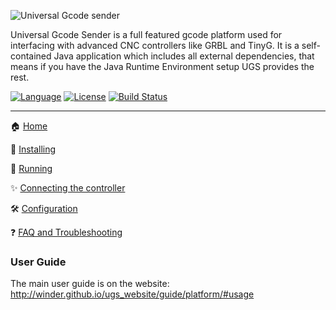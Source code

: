 ![Universal Gcode sender](http://winder.github.io/ugs_website/img/platform/screenshot.png)

Universal Gcode Sender is a full featured gcode platform used for interfacing with advanced CNC controllers like GRBL and TinyG. It is a self-contained Java application which includes all external dependencies, that means if you have the Java Runtime Environment setup UGS provides the rest.

[![Language](http://winder.github.io/ugs_website/img/shields/Language-Java-brightgreen.svg)](https://java.com/en/download/manual.jsp)
[![License](http://winder.github.io/ugs_website/img/shields/License-GPLv3-blue.svg)](http://www.gnu.org/licenses/quick-guide-gplv3.en.html)
[![Build Status](https://travis-ci.org/winder/Universal-G-Code-Sender.svg?branch=master)](https://travis-ci.org/winder/Universal-G-Code-Sender)

***

:house: [Home](Home)

:floppy_disk: [Installing](Installing)

:running: [Running](Running)

:sparkles: [Connecting the controller](Connecting-the-Controller)

:hammer_and_wrench: [Configuration](Configuration)

:question: [FAQ and Troubleshooting](Troubleshooting-Overview)

### User Guide

The main user guide is on the website:
http://winder.github.io/ugs_website/guide/platform/#usage

